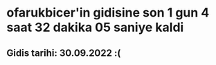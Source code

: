 # ofarukbicer'in gidisine son 1 gun 4 saat 32 dakika 05 saniye kaldi

## Gidis tarihi: 30.09.2022 :(